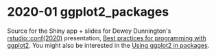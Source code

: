 
# 2020-01 ggplot2_packages

Source for the Shiny app + slides for Dewey Dunnington's [rstudio::conf(2020)](https://rstudio.com/conference/) presentation, [Best practices for programming with ggplot2](https://fishandwhistle.net/slides/rstudioconf2020). You might also be interested in the [Using ggplot2 in packages](https://ggplot2.tidyverse.org/dev/articles/ggplot2-in-packages.html).
